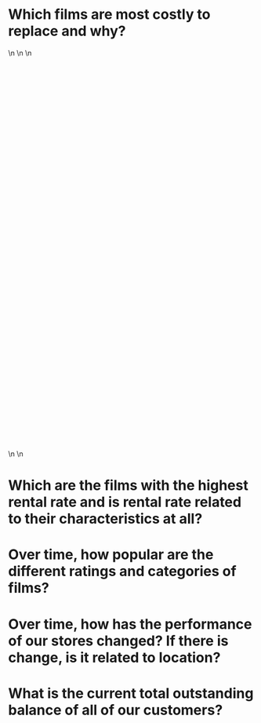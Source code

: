 # Which films are most costly to replace and why?

<div>\n        \n        \n            <div id="44485963-a6a5-4e7a-9558-76c3f35cdaeb" class="plotly-graph-div" style="height:800px; width:800px;"></div>\n            <script type="text/javascript">\n                \n                    window.PLOTLYENV=window.PLOTLYENV || {};\n                    \n                if (document.getElementById("44485963-a6a5-4e7a-9558-76c3f35cdaeb")) {\n                    Plotly.newPlot(\n                        \'44485963-a6a5-4e7a-9558-76c3f35cdaeb\',\n                        [{"colorbar": {"ticklen": 6}, "colorscale": [[0.0, "#3f7f93"], [0.071, "#5890a1"], [0.143, "#72a1b0"], [0.214, "#8cb3bf"], [0.286, "#a7c5cf"], [0.357, "#c0d6dd"], [0.429, "#dae8ec"], [0.5, "#f2f2f2"], [0.571, "#f7d7d9"], [0.643, "#f2bcc0"], [0.714, "#eda3a9"], [0.786, "#e8888f"], [0.857, "#e36e76"], [0.929, "#de535e"], [1.0, "#d93a46"]], "hovertemplate": "<b>X</b> : %{x}<br><b>Y</b> : %{y}<br><b>Correlation</b>: %{z}", "type": "heatmap", "x": ["Film ID", "Rental Duration", "Rental Rate", "Length", "Replacement Cost"], "xgap": 1, "y": ["Film ID", "Rental Duration", "Rental Rate", "Length", "Replacement Cost"], "ygap": 1, "z": [[null, null, null, null, null], [-0.039526843976253855, null, null, null, null], [-0.012796955873872903, 0.02577726014513945, null, null, null], [0.04914124476074903, 0.061586079089206824, 0.02978925864579897, null, null], [-0.0495179857793268, -0.000830877991492409, -0.04461978289655962, 0.005604784554800194, null]], "zmax": 1, "zmin": -1}],\n                        {"height": 800, "template": {"data": {"scatter": [{"type": "scatter"}]}}, "title": {"text": "Film Correlation Matrix - Lower Triangle", "x": 0.5}, "width": 800, "xaxis": {"showgrid": false}, "yaxis": {"autorange": "reversed", "showgrid": false}},\n                        {"responsive": true}\n                    )\n                };\n                \n            </script>\n        </div>

# Which are the films with the highest rental rate and is rental rate related to their characteristics at all?



# Over time, how popular are the different ratings and categories of films?



# Over time, how has the performance of our stores changed? If there is change, is it related to location?



# What is the current total outstanding balance of all of our customers?